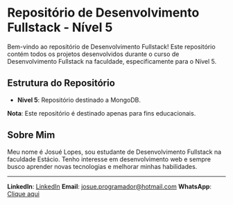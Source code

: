 # Repositório de Desenvolvimento Fullstack - Nível 5

Bem-vindo ao repositório de Desenvolvimento Fullstack! Este repositório contém todos os projetos desenvolvidos durante o curso de Desenvolvimento Fullstack na faculdade, especificamente para o Nível 5.

## Estrutura do Repositório

- **Nivel 5**: Repositório destinado a MongoDB.

**Nota**: Este repositório é destinado apenas para fins educacionais.

## Sobre Mim

Meu nome é Josué Lopes, sou estudante de Desenvolvimento Fullstack na faculdade Estácio. Tenho interesse em desenvolvimento web e sempre busco aprender novas tecnologias e melhorar minhas habilidades.

---

**LinkedIn**: [LinkedIn](https://www.linkedin.com/in/josue-gomes-lopes-a5481728b/)
**Email**: [josue.programador@hotmail.com](mailto:josue.programador@hotmail.com)
**WhatsApp**: [Clique aqui](https://wa.me/5587999196460)